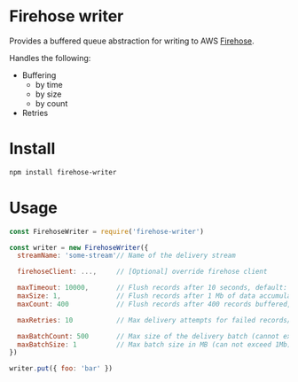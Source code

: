 # Firehose writer

Provides a buffered queue abstraction for writing to AWS [Firehose](https://aws.amazon.com/kinesis/data-firehose/).

Handles the following:
- Buffering
  - by time
  - by size
  - by count
- Retries

# Install

```sh
npm install firehose-writer
```

# Usage

```js
const FirehoseWriter = require('firehose-writer')

const writer = new FirehoseWriter({
  streamName: 'some-stream'// Name of the delivery stream

  firehoseClient: ...,     // [Optional] override firehose client

  maxTimeout: 10000,       // Flush records after 10 seconds, default: 10 seconds
  maxSize: 1,              // Flush records after 1 Mb of data accumulated, default: 1Mb
  maxCount: 400            // Flush records after 400 records buffered, default: 500 records

  maxRetries: 10           // Max delivery attempts for failed records/batches, default: 10 retries

  maxBatchCount: 500       // Max size of the delivery batch (cannot exceed 500). Default: 500
  maxBatchSize: 1          // Max batch size in MB (can not exceed 1Mb). Default: 1Mb
})

writer.put({ foo: 'bar' })
```

